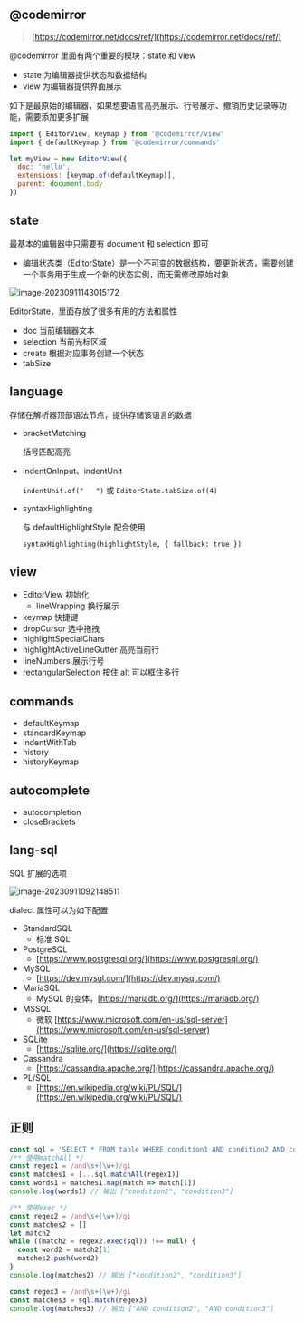 ## @codemirror

> [https://codemirror.net/docs/ref/](https://codemirror.net/docs/ref/)

@codemirror 里面有两个重要的模块：state 和 view

- state 为编辑器提供状态和数据结构
- view 为编辑器提供界面展示

如下是最原始的编辑器，如果想要语言高亮展示、行号展示、撤销历史记录等功能，需要添加更多扩展

```js
import { EditorView, keymap } from '@codemirror/view'
import { defaultKeymap } from '@codemirror/commands'

let myView = new EditorView({
  doc: 'hello',
  extensions: [keymap.of(defaultKeymap)],
  parent: document.body
})
```

## state

最基本的编辑器中只需要有 document 和 selection 即可

- 编辑状态类（[EditorState](https://codemirror.net/docs/ref/#state.EditorState)）是一个不可变的数据结构，要更新状态，需要创建一个事务用于生成一个新的状态实例，而无需修改原始对象

![image-20230911143015172](https://gitee.com/lilyn/pic/raw/master/lagoulearn-img/image-20230911143015172.png)

EditorState，里面存放了很多有用的方法和属性

- doc 当前编辑器文本
- selection 当前光标区域
- create 根据对应事务创建一个状态
- tabSize 

## language

存储在解析器顶部语法节点，提供存储该语言的数据

- bracketMatching

  括号匹配高亮

- indentOnInput、indentUnit

  `indentUnit.of("   ")` 或 `EditorState.tabSize.of(4)`

- syntaxHighlighting

  与 defaultHighlightStyle 配合使用

  `syntaxHighlighting(highlightStyle, { fallback: true })`

## view

- EditorView 初始化
  - lineWrapping 换行展示
- keymap 快捷键
- dropCursor 选中拖拽
- highlightSpecialChars
- highlightActiveLineGutter 高亮当前行
- lineNumbers 展示行号
- rectangularSelection 按住 alt 可以框住多行

## commands

- defaultKeymap
- standardKeymap
- indentWithTab
- history
- historyKeymap

## autocomplete

- autocompletion
- closeBrackets

## lang-sql

SQL 扩展的选项

![image-20230911092148511](https://gitee.com/lilyn/pic/raw/master/lagoulearn-img/image-20230911092148511.png)

dialect 属性可以为如下配置

- StandardSQL
  - 标准 SQL
- PostgreSQL
  - [https://www.postgresql.org/](https://www.postgresql.org/)
- MySQL
  - [https://dev.mysql.com/](https://dev.mysql.com/)
- MariaSQL
  - MySQL 的变体，[https://mariadb.org/](https://mariadb.org/)
- MSSQL
  - 微软 [https://www.microsoft.com/en-us/sql-server](https://www.microsoft.com/en-us/sql-server)
- SQLite
  - [https://sqlite.org/](https://sqlite.org/)
- Cassandra
  - [https://cassandra.apache.org/](https://cassandra.apache.org/)
- PL/SQL
  - [https://en.wikipedia.org/wiki/PL/SQL/](https://en.wikipedia.org/wiki/PL/SQL/)

## 正则

```js
const sql = 'SELECT * FROM table WHERE condition1 AND condition2 AND condition3'
/** 使用matchAll */
const regex1 = /and\s+(\w+)/gi
const matches1 = [...sql.matchAll(regex1)]
const words1 = matches1.map(match => match[1])
console.log(words1) // 输出 ["condition2", "condition3"]

/** 使用exec */
const regex2 = /and\s+(\w+)/gi
const matches2 = []
let match2
while ((match2 = regex2.exec(sql)) !== null) {
  const word2 = match2[1]
  matches2.push(word2)
}
console.log(matches2) // 输出 ["condition2", "condition3"]

const regex3 = /and\s+(\w+)/gi
const matches3 = sql.match(regex3)
console.log(matches3) // 输出 ["AND condition2", "AND condition3"]
```

